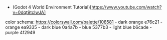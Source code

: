 - (Godot 4 World Environment Tutorial)[https://www.youtube.com/watch?v=0dqt9tclwJA]

color schema:
	https://colorswall.com/palette/108581
	- dark orange e76c21
	- orange ea9335
	- dark blue 0a4a7b
	- blue 5377b3
	- light blue b6cade
	- purple 4f2949
